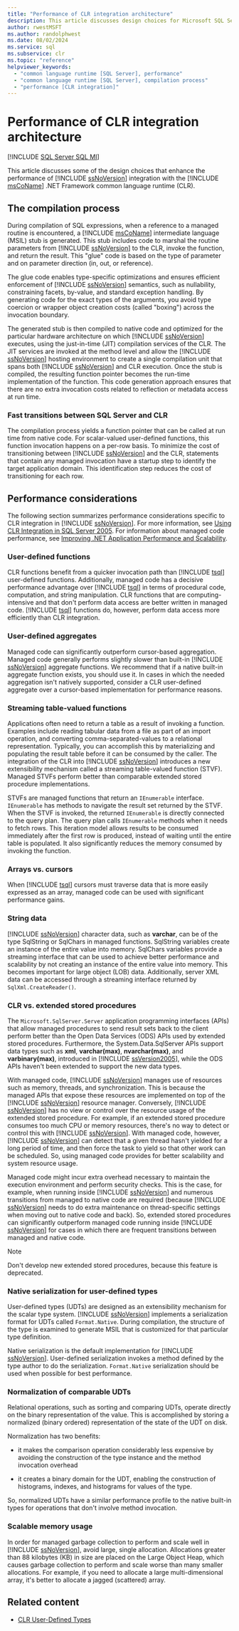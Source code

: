 ```yaml
---
title: "Performance of CLR integration architecture"
description: This article discusses design choices for Microsoft SQL Server integration with the .NET Framework CLR, including the compilation process and performance.
author: rwestMSFT
ms.author: randolphwest
ms.date: 08/02/2024
ms.service: sql
ms.subservice: clr
ms.topic: "reference"
helpviewer_keywords:
  - "common language runtime [SQL Server], performance"
  - "common language runtime [SQL Server], compilation process"
  - "performance [CLR integration]"
---
```

# Performance of CLR integration architecture

[!INCLUDE [SQL Server SQL MI](../../includes/applies-to-version/sql-asdbmi.md)]

This article discusses some of the design choices that enhance the performance of [!INCLUDE [ssNoVersion](../../includes/ssnoversion-md.md)] integration with the [!INCLUDE [msCoName](../../includes/msconame-md.md)] .NET Framework common language runtime (CLR).

## The compilation process

During compilation of SQL expressions, when a reference to a managed routine is encountered, a [!INCLUDE [msCoName](../../includes/msconame-md.md)] intermediate language (MSIL) stub is generated. This stub includes code to marshal the routine parameters from [!INCLUDE [ssNoVersion](../../includes/ssnoversion-md.md)] to the CLR, invoke the function, and return the result. This "glue" code is based on the type of parameter and on parameter direction (in, out, or reference).

The glue code enables type-specific optimizations and ensures efficient enforcement of [!INCLUDE [ssNoVersion](../../includes/ssnoversion-md.md)] semantics, such as nullability, constraining facets, by-value, and standard exception handling. By generating code for the exact types of the arguments, you avoid type coercion or wrapper object creation costs (called "boxing") across the invocation boundary.

The generated stub is then compiled to native code and optimized for the particular hardware architecture on which [!INCLUDE [ssNoVersion](../../includes/ssnoversion-md.md)] executes, using the just-in-time (JIT) compilation services of the CLR. The JIT services are invoked at the method level and allow the [!INCLUDE [ssNoVersion](../../includes/ssnoversion-md.md)] hosting environment to create a single compilation unit that spans both [!INCLUDE [ssNoVersion](../../includes/ssnoversion-md.md)] and CLR execution. Once the stub is compiled, the resulting function pointer becomes the run-time implementation of the function. This code generation approach ensures that there are no extra invocation costs related to reflection or metadata access at run time.

### Fast transitions between SQL Server and CLR

The compilation process yields a function pointer that can be called at run time from native code. For scalar-valued user-defined functions, this function invocation happens on a per-row basis. To minimize the cost of transitioning between [!INCLUDE [ssNoVersion](../../includes/ssnoversion-md.md)] and the CLR, statements that contain any managed invocation have a startup step to identify the target application domain. This identification step reduces the cost of transitioning for each row.

## Performance considerations

The following section summarizes performance considerations specific to CLR integration in [!INCLUDE [ssNoVersion](../../includes/ssnoversion-md.md)]. For more information, see [Using CLR Integration in SQL Server 2005](/previous-versions/sql/sql-server-2005/administrator/ms345136(v=sql.90)). For information about managed code performance, see [Improving .NET Application Performance and Scalability](/previous-versions/msp-n-p/ff649152(v=pandp.10)).

### User-defined functions

CLR functions benefit from a quicker invocation path than [!INCLUDE [tsql](../../includes/tsql-md.md)] user-defined functions. Additionally, managed code has a decisive performance advantage over [!INCLUDE [tsql](../../includes/tsql-md.md)] in terms of procedural code, computation, and string manipulation. CLR functions that are computing-intensive and that don't perform data access are better written in managed code. [!INCLUDE [tsql](../../includes/tsql-md.md)] functions do, however, perform data access more efficiently than CLR integration.

### User-defined aggregates

Managed code can significantly outperform cursor-based aggregation. Managed code generally performs slightly slower than built-in [!INCLUDE [ssNoVersion](../../includes/ssnoversion-md.md)] aggregate functions. We recommend that if a native built-in aggregate function exists, you should use it. In cases in which the needed aggregation isn't natively supported, consider a CLR user-defined aggregate over a cursor-based implementation for performance reasons.

### Streaming table-valued functions

Applications often need to return a table as a result of invoking a function. Examples include reading tabular data from a file as part of an import operation, and converting comma-separated-values to a relational representation. Typically, you can accomplish this by materializing and populating the result table before it can be consumed by the caller. The integration of the CLR into [!INCLUDE [ssNoVersion](../../includes/ssnoversion-md.md)] introduces a new extensibility mechanism called a streaming table-valued function (STVF). Managed STVFs perform better than comparable extended stored procedure implementations.

STVFs are managed functions that return an `IEnumerable` interface. `IEnumerable` has methods to navigate the result set returned by the STVF. When the STVF is invoked, the returned `IEnumerable` is directly connected to the query plan. The query plan calls `IEnumerable` methods when it needs to fetch rows. This iteration model allows results to be consumed immediately after the first row is produced, instead of waiting until the entire table is populated. It also significantly reduces the memory consumed by invoking the function.

### Arrays vs. cursors

When [!INCLUDE [tsql](../../includes/tsql-md.md)] cursors must traverse data that is more easily expressed as an array, managed code can be used with significant performance gains.

### String data

[!INCLUDE [ssNoVersion](../../includes/ssnoversion-md.md)] character data, such as **varchar**, can be of the type SqlString or SqlChars in managed functions. SqlString variables create an instance of the entire value into memory. SqlChars variables provide a streaming interface that can be used to achieve better performance and scalability by not creating an instance of the entire value into memory. This becomes important for large object (LOB) data. Additionally, server XML data can be accessed through a streaming interface returned by `SqlXml.CreateReader()`.

### CLR vs. extended stored procedures

The `Microsoft.SqlServer.Server` application programming interfaces (APIs) that allow managed procedures to send result sets back to the client perform better than the Open Data Services (ODS) APIs used by extended stored procedures. Furthermore, the System.Data.SqlServer APIs support data types such as **xml**, **varchar(max)**, **nvarchar(max)**, and **varbinary(max)**, introduced in [!INCLUDE [ssVersion2005](../../includes/ssversion2005-md.md)], while the ODS APIs haven't been extended to support the new data types.

With managed code, [!INCLUDE [ssNoVersion](../../includes/ssnoversion-md.md)] manages use of resources such as memory, threads, and synchronization. This is because the managed APIs that expose these resources are implemented on top of the [!INCLUDE [ssNoVersion](../../includes/ssnoversion-md.md)] resource manager. Conversely, [!INCLUDE [ssNoVersion](../../includes/ssnoversion-md.md)] has no view or control over the resource usage of the extended stored procedure. For example, if an extended stored procedure consumes too much CPU or memory resources, there's no way to detect or control this with [!INCLUDE [ssNoVersion](../../includes/ssnoversion-md.md)]. With managed code, however, [!INCLUDE [ssNoVersion](../../includes/ssnoversion-md.md)] can detect that a given thread hasn't yielded for a long period of time, and then force the task to yield so that other work can be scheduled. So, using managed code provides for better scalability and system resource usage.

Managed code might incur extra overhead necessary to maintain the execution environment and perform security checks. This is the case, for example, when running inside [!INCLUDE [ssNoVersion](../../includes/ssnoversion-md.md)] and numerous transitions from managed to native code are required (because [!INCLUDE [ssNoVersion](../../includes/ssnoversion-md.md)] needs to do extra maintenance on thread-specific settings when moving out to native code and back). So, extended stored procedures can significantly outperform managed code running inside [!INCLUDE [ssNoVersion](../../includes/ssnoversion-md.md)] for cases in which there are frequent transitions between managed and native code.

> [!NOTE]  
> Don't develop new extended stored procedures, because this feature is deprecated.

### Native serialization for user-defined types

User-defined types (UDTs) are designed as an extensibility mechanism for the scalar type system. [!INCLUDE [ssNoVersion](../../includes/ssnoversion-md.md)] implements a serialization format for UDTs called `Format.Native`. During compilation, the structure of the type is examined to generate MSIL that is customized for that particular type definition.

Native serialization is the default implementation for [!INCLUDE [ssNoVersion](../../includes/ssnoversion-md.md)]. User-defined serialization invokes a method defined by the type author to do the serialization. `Format.Native` serialization should be used when possible for best performance.

### Normalization of comparable UDTs

Relational operations, such as sorting and comparing UDTs, operate directly on the binary representation of the value. This is accomplished by storing a normalized (binary ordered) representation of the state of the UDT on disk.

Normalization has two benefits:

- it makes the comparison operation considerably less expensive by avoiding the construction of the type instance and the method invocation overhead

- it creates a binary domain for the UDT, enabling the construction of histograms, indexes, and histograms for values of the type.

So, normalized UDTs have a similar performance profile to the native built-in types for operations that don't involve method invocation.

### Scalable memory usage

In order for managed garbage collection to perform and scale well in [!INCLUDE [ssNoVersion](../../includes/ssnoversion-md.md)], avoid large, single allocation. Allocations greater than 88 kilobytes (KB) in size are placed on the Large Object Heap, which causes garbage collection to perform and scale worse than many smaller allocations. For example, if you need to allocate a large multi-dimensional array, it's better to allocate a jagged (scattered) array.

## Related content

- [CLR User-Defined Types](../clr-integration-database-objects-user-defined-types/clr-user-defined-types.md)
